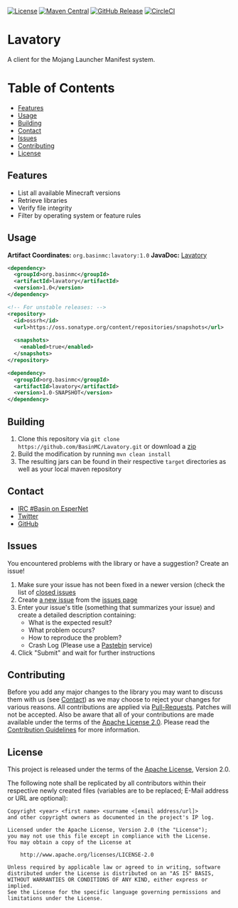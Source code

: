 [![License](https://img.shields.io/github/license/BasinMC/Lavatory.svg?style=flat-square)](https://www.apache.org/licenses/LICENSE-2.0.txt)
[![Maven Central](https://img.shields.io/maven-central/v/org.basinmc/lavatory.svg?style=flat-square)](https://search.maven.org/#search%7Cga%7C1%7Cg%3A%20org.basinmc%20a%3Alavatory)
[![GitHub Release](https://img.shields.io/github/release/BasinMC/Lavatory.svg?style=flat-square)](https://github.com/BasinMC/Lavatory/releases)
[![CircleCI](https://img.shields.io/circleci/project/github/BasinMC/Lavatory.svg?style=flat-square)](https://circleci.com/gh/BasinMC/Lavatory)

Lavatory
========

A client for the Mojang Launcher Manifest system.

# Table of Contents

* [Features](#features)
* [Usage](#usage)
* [Building](#building)
* [Contact](#contact)
* [Issues](#issues)
* [Contributing](#contributing)
* [License](#license)

Features
--------

* List all available Minecraft versions
* Retrieve libraries
* Verify file integrity
* Filter by operating system or feature rules

Usage
-----

**Artifact Coordinates:** `org.basinmc:lavatory:1.0`
**JavaDoc:** [Lavatory](https://www.javadoc.io/doc/org.basinmc/lavatory/1.0)

```xml
<dependency>
  <groupId>org.basinmc</groupId>
  <artifactId>lavatory</artifactId>
  <version>1.0</version>
</dependency>

<!-- For unstable releases: -->
<repository>
  <id>ossrh</id>
  <url>https://oss.sonatype.org/content/repositories/snapshots</url>
  
  <snapshots>
    <enabled>true</enabled>
  </snapshots>
</repository>

<dependency>
  <groupId>org.basinmc</groupId>
  <artifactId>lavatory</artifactId>
  <version>1.0-SNAPSHOT</version>
</dependency>
```

Building
--------

1. Clone this repository via ```git clone https://github.com/BasinMC/Lavatory.git``` or download a [zip](https://github.com/BasinMC/Lavatory/archive/master.zip)
2. Build the modification by running ```mvn clean install```
3. The resulting jars can be found in their respective ```target``` directories as well as your local maven repository

Contact
-------

* [IRC #Basin on EsperNet](http://webchat.esper.net/?channels=Basin)
* [Twitter](https://twitter.com/BasinMC)
* [GitHub](https://github.com/BasinMC/Lavatory)

Issues
------

You encountered problems with the library or have a suggestion? Create an issue!

1. Make sure your issue has not been fixed in a newer version (check the list of [closed issues](https://github.com/BasinMC/Lavatory/issues?q=is%3Aissue+is%3Aclosed)
1. Create [a new issue](https://github.com/BasinMC/Lavatory/issues/new) from the [issues page](https://github.com/BasinMC/Lavatory/issues)
1. Enter your issue's title (something that summarizes your issue) and create a detailed description containing:
   - What is the expected result?
   - What problem occurs?
   - How to reproduce the problem?
   - Crash Log (Please use a [Pastebin](https://gist.github.com) service)
1. Click "Submit" and wait for further instructions

Contributing
------------

Before you add any major changes to the library you may want to discuss them with us (see
[Contact](#contact)) as we may choose to reject your changes for various reasons. All contributions
are applied via [Pull-Requests](https://help.github.com/articles/creating-a-pull-request). Patches
will not be accepted. Also be aware that all of your contributions are made available under the
terms of the [Apache License 2.0](https://www.apache.org/licenses/LICENSE-2.0.txt). Please read
the [Contribution Guidelines](CONTRIBUTING.md) for more information.

License
-------

This project is released under the terms of the
[Apache License](https://www.apache.org/licenses/LICENSE-2.0.txt), Version 2.0.

The following note shall be replicated by all contributors within their respective newly created
files (variables are to be replaced; E-Mail address or URL are optional):

```
Copyright <year> <first name> <surname <[email address/url]>
and other copyright owners as documented in the project's IP log.

Licensed under the Apache License, Version 2.0 (the "License");
you may not use this file except in compliance with the License.
You may obtain a copy of the License at

    http://www.apache.org/licenses/LICENSE-2.0

Unless required by applicable law or agreed to in writing, software
distributed under the License is distributed on an "AS IS" BASIS,
WITHOUT WARRANTIES OR CONDITIONS OF ANY KIND, either express or implied.
See the License for the specific language governing permissions and
limitations under the License.
```
